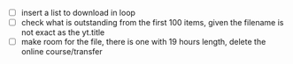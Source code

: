 - [ ] insert a list to download in loop
- [ ] check what is outstanding from the first 100 items, given the filename is not exact as the yt.title
- [ ] make room for the file, there is one with 19 hours length, delete the online course/transfer
